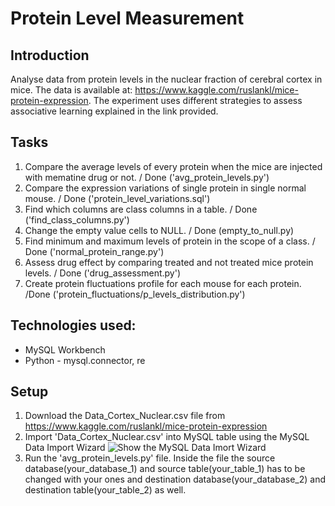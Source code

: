 # Protein Level Measurement

## Introduction
Analyse data from protein levels in the nuclear fraction of cerebral cortex in mice. The data is available at: https://www.kaggle.com/ruslankl/mice-protein-expression. The experiment uses different strategies to assess associative learning explained in the link provided. 

## Tasks

1. Compare the average levels of every protein when the mice are injected with mematine drug or not. / Done ('avg_protein_levels.py')
2. Compare the expression variations of single protein in single normal mouse. / Done ('protein_level_variations.sql')
3. Find which columns are class columns in a table. / Done ('find_class_columns.py')
4. Change the empty value cells to NULL. / Done (empty_to_null.py)
5. Find minimum and maximum levels of protein in the scope of a class. / Done ('normal_protein_range.py')
6. Assess drug effect by comparing treated and not treated mice protein levels. / Done ('drug_assessment.py')
7. Create protein fluctuations profile for each mouse for each protein. /Done ('protein_fluctuations/p_levels_distribution.py')

## Technologies used:

* MySQL Workbench
* Python - mysql.connector, re

## Setup

1. Download the Data_Cortex_Nuclear.csv file from https://www.kaggle.com/ruslankl/mice-protein-expression
2. Import 'Data_Cortex_Nuclear.csv' into MySQL table using the MySQL Data Import Wizard
![Show the MySQL Data Imort Wizard](https://user-images.githubusercontent.com/47303660/75633122-348f9c80-5bfa-11ea-8701-0c26302119f3.jpg)
3. Run the 'avg_protein_levels.py' file. Inside the file the source database(your_database_1) and source table(your_table_1) has to be changed with your ones and destination database(your_database_2) and destination table(your_table_2) as well.
